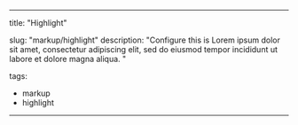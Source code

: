 
---
title: "Highlight"

slug: "markup/highlight"
description: "Configure this is Lorem ipsum dolor sit amet, consectetur adipiscing elit, sed do eiusmod tempor incididunt ut labore et dolore magna aliqua. "

tags:
- markup
- highlight



---

